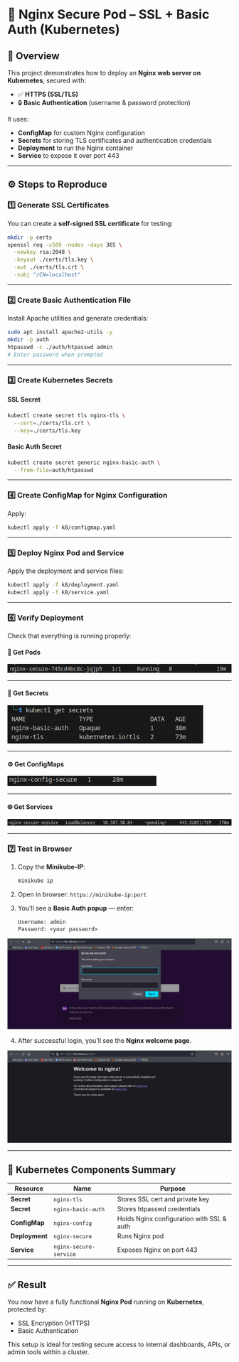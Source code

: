 # 🧰 Nginx Secure Pod – SSL + Basic Auth (Kubernetes)

## 📖 Overview

This project demonstrates how to deploy an **Nginx web server on Kubernetes**, secured with:

* ✅ **HTTPS (SSL/TLS)**
* 🔒 **Basic Authentication** (username & password protection)

It uses:

* **ConfigMap** for custom Nginx configuration
* **Secrets** for storing TLS certificates and authentication credentials
* **Deployment** to run the Nginx container
* **Service** to expose it over port 443

---

## ⚙️ Steps to Reproduce

### 1️⃣ Generate SSL Certificates

You can create a **self-signed SSL certificate** for testing:

```bash
mkdir -p certs
openssl req -x509 -nodes -days 365 \
  -newkey rsa:2048 \
  -keyout ./certs/tls.key \
  -out ./certs/tls.crt \
  -subj "/CN=localhost"
```

---

### 2️⃣ Create Basic Authentication File

Install Apache utilities and generate credentials:

```bash
sudo apt install apache2-utils -y
mkdir -p auth
htpasswd -c ./auth/htpasswd admin
# Enter password when prompted
```

---

### 3️⃣ Create Kubernetes Secrets

#### SSL Secret

```bash
kubectl create secret tls nginx-tls \
  --cert=./certs/tls.crt \
  --key=./certs/tls.key
```

#### Basic Auth Secret

```bash
kubectl create secret generic nginx-basic-auth \
  --from-file=auth/htpasswd
```

---

### 4️⃣ Create ConfigMap for Nginx Configuration

Apply:

```bash
kubectl apply -f k8/configmap.yaml
```

---

### 5️⃣ Deploy Nginx Pod and Service

Apply the deployment and service files:

```bash
kubectl apply -f k8/deployment.yaml
kubectl apply -f k8/service.yaml
```

---

### 6️⃣ Verify Deployment

Check that everything is running properly:

#### 🧩 Get Pods

![Pods Screenshot](./pods_screenshot.png)

---

#### 🔐 Get Secrets

![Secrets Screenshot](./secrets_screenshot.png)

---

#### ⚙️ Get ConfigMaps

![ConfigMaps Screenshot](./configmaps_screenshot.png)

---

#### 🌐 Get Services

![services Screenshot](./service_screenshot.png)

---

### 7️⃣ Test in Browser

1. Copy the **Minikube-IP**:

   ```bash
   minikube ip
   ```

2. Open in browser:
   `https://minikube-ip:port`

3. You’ll see a **Basic Auth popup** — enter:

   ```
   Username: admin
   Password: <your password>
   ```

  ![web-1 Screenshot](./webtest_screenshot.png)


4. After successful login, you’ll see the **Nginx welcome page**.

  ![web-2 Screenshot](./webtest-2_screenshot.png)

---

## 🧩 Kubernetes Components Summary

| Resource       | Name                   | Purpose                                   |
| -------------- | ---------------------- | ----------------------------------------- |
| **Secret**     | `nginx-tls`            | Stores SSL cert and private key           |
| **Secret**     | `nginx-basic-auth`     | Stores htpasswd credentials               |
| **ConfigMap**  | `nginx-config`         | Holds Nginx configuration with SSL & auth |
| **Deployment** | `nginx-secure`         | Runs Nginx pod                            |
| **Service**    | `nginx-secure-service` | Exposes Nginx on port 443                 |

---

## ✅ Result

You now have a fully functional **Nginx Pod** running on **Kubernetes**, protected by:

* SSL Encryption (HTTPS)
* Basic Authentication

This setup is ideal for testing secure access to internal dashboards, APIs, or admin tools within a cluster.
